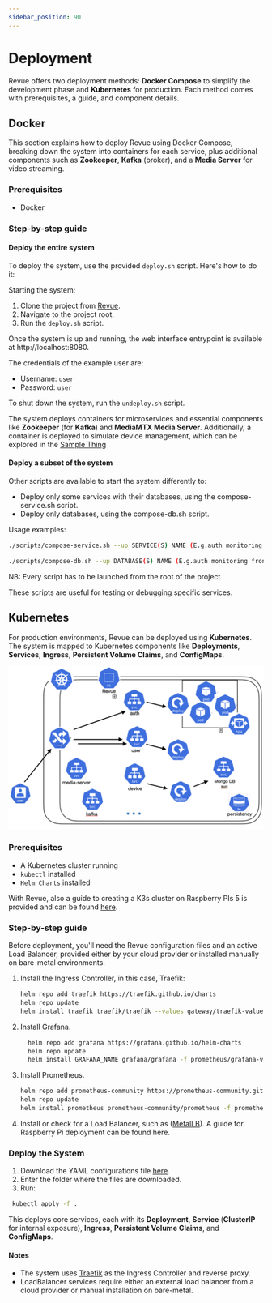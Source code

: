 ```yaml
---
sidebar_position: 90
---
```


# Deployment 

Revue offers two deployment methods: **Docker Compose** to simplify the development phase and **Kubernetes** for production. 
Each method comes with prerequisites, a guide, and component details.
## Docker
This section explains how to deploy Revue using Docker Compose, 
breaking down the system into containers for each service,
plus additional components such as **Zookeeper**, **Kafka** (broker), and a **Media Server** for video streaming.

### Prerequisites 
- Docker

### Step-by-step guide

#### Deploy the entire system
To deploy the system, use the provided `deploy.sh` script.
Here's how to do it:

Starting the system:
1. Clone the project from [Revue](https://github.com/revue-org/revue). 
2. Navigate to the project root. 
3. Run the `deploy.sh` script.
 
Once the system is up and running, the web interface entrypoint is available at http://localhost:8080. 

The credentials of the example user are:
   - Username: `user` 
   - Password: `user`
   
To shut down the system, run the `undeploy.sh` script.

The system deploys containers for microservices and essential components like **Zookeeper** 
(for **Kafka**) and **MediaMTX Media Server**. 
Additionally, a container is deployed to simulate device management,
which can be explored in the [Sample Thing](https://github.com/revue-org/revue-sample-thing)

#### Deploy a subset of the system

Other scripts are available to start the system differently to:
   - Deploy only some services with their databases, using the compose-service.sh script.
   - Deploy only databases, using the compose-db.sh script.

Usage examples:
```bash 
./scripts/compose-service.sh --up SERVICE(S) NAME (E.g.auth monitoring frontend log)
``` 
```bash
./scripts/compose-db.sh --up DATABASE(S) NAME (E.g.auth monitoring frontend log)
``` 

NB: Every script has to be launched from the root of the project

These scripts are useful for testing or debugging specific services.
## Kubernetes
For production environments, Revue can be deployed using **Kubernetes**. 
The system is mapped to Kubernetes components like **Deployments**,
**Services**, **Ingress**, **Persistent Volume Claims**, and **ConfigMaps**.

![Kubernetes](./img/kubernetes-deployment.png)


### Prerequisites
 
- A Kubernetes cluster running
- `kubectl` installed 
- `Helm Charts` installed 

With Revue, 
also a guide to creating a K3s cluster on Raspberry PIs 5 is provided 
and can be found [here](https://github.com/revue-org/revue-k3s-deployment/specifications).

### Step-by-step guide
Before deployment, you'll need the Revue configuration files and an active Load Balancer, 
provided either by your cloud provider or installed manually on bare-metal environments.

1. Install the Ingress Controller, in this case, Traefik: 
      ```bash
      helm repo add traefik https://traefik.github.io/charts
      helm repo update
      helm install traefik traefik/traefik --values gateway/traefik-values.yml
      ```
2. Install Grafana.
      ```bash
        helm repo add grafana https://grafana.github.io/helm-charts
        helm repo update
        helm install GRAFANA_NAME grafana/grafana -f prometheus/grafana-values.yml --namespace YOUR_NAMESPACE
      ````
3. Install Prometheus.
      ```bash
      helm repo add prometheus-community https://prometheus-community.github.io/helm-charts
      helm repo update
      helm install prometheus prometheus-community/prometheus -f prometheus/prometheus-values.yml
      ```
4. Install or check for a Load Balancer, such as ([MetalLB](https://metallb.universe.tf/installation/)).
   A guide for Raspberry Pi deployment can be found here.

### Deploy the System

1. Download the YAML configurations file [here](https://github.com/revue-org/revue-k3s-deployment/tree/main/specifications/k3s).
2. Enter the folder where the files are downloaded.
3. Run:
```bash
 kubectl apply -f .
```

This deploys core services, each with its **Deployment**, **Service** (**ClusterIP** for internal exposure), **Ingress**, **Persistent Volume Claims**, and **ConfigMaps**.

#### Notes

- The system uses [Traefik](https://traefik.io/traefik/) as the Ingress Controller and reverse proxy.
- LoadBalancer services require either an external load balancer from a cloud provider or manual installation on bare-metal.
